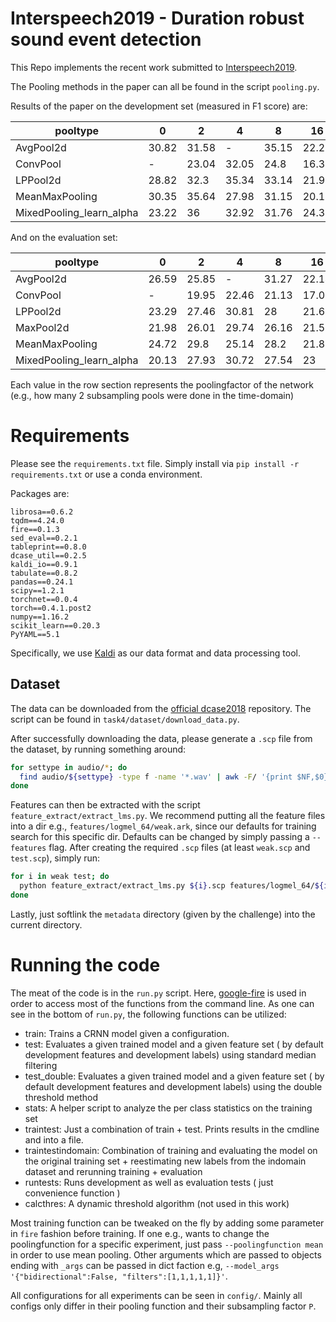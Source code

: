 # Interspeech2019 - Duration robust sound event detection 

This Repo implements the recent work submitted to [Interspeech2019](
http://arxiv.org/abs/1904.03841). 

The Pooling methods in the paper can all be found in the script `pooling.py`.

Results of the paper on the development set (measured in F1 score) are:

| pooltype                 | 0     | 2     | 4     | 8     | 16    |
|--------------------------|-------|-------|-------|-------|-------|
| AvgPool2d                | 30.82 | 31.58 | -     | 35.15 | 22.21 |
| ConvPool                 | -     | 23.04 | 32.05 | 24.8  | 16.39 |
| LPPool2d                 | 28.82 | 32.3  | 35.34 | 33.14 | 21.97 |
| MeanMaxPooling           | 30.35 | 35.64 | 27.98 | 31.15 | 20.11 |
| MixedPooling_learn_alpha | 23.22 | 36    | 32.92 | 31.76 | 24.39 |


And on the evaluation set:

| pooltype                 | 0     | 2     | 4     | 8     | 16    |
|--------------------------|-------|-------|-------|-------|-------|
| AvgPool2d                | 26.59 | 25.85 | -     | 31.27 | 22.14 |
| ConvPool                 | -     | 19.95 | 22.46 | 21.13 | 17.07 |
| LPPool2d                 | 23.29 | 27.46 | 30.81 | 28    | 21.65 |
| MaxPool2d                | 21.98 | 26.01 | 29.74 | 26.16 | 21.5  |
| MeanMaxPooling           | 24.72 | 29.8  | 25.14 | 28.2  | 21.83 |
| MixedPooling_learn_alpha | 20.13 | 27.93 | 30.72 | 27.54 | 23    |


Each value in the row section represents the poolingfactor of the network (e.g., how many $2$ subsampling pools were done in the time-domain)

# Requirements

Please see the `requirements.txt` file. Simply install via `pip install -r requirements.txt` or use a conda environment.

Packages are:

```
librosa==0.6.2
tqdm==4.24.0
fire==0.1.3
sed_eval==0.2.1
tableprint==0.8.0
dcase_util==0.2.5
kaldi_io==0.9.1
tabulate==0.8.2
pandas==0.24.1
scipy==1.2.1
torchnet==0.0.4
torch==0.4.1.post2
numpy==1.16.2
scikit_learn==0.20.3
PyYAML==5.1
```


Specifically, we use [Kaldi](https://github.com/kaldi-asr/kaldi) as our data format and data processing tool.

## Dataset

The data can be downloaded from the [official dcase2018](https://github.com/DCASE-REPO/dcase2018_baseline) repository. The script can be found in `task4/dataset/download_data.py`.

After successfully downloading the data, please generate a `.scp` file from the dataset, by running something around:

```bash
for settype in audio/*; do
  find audio/${settype} -type f -name '*.wav' | awk -F/ '{print $NF,$0}' > ${settype}.scp
done
```

Features can then be extracted with the script `feature_extract/extract_lms.py`.
We recommend putting all the feature files into a dir e.g., `features/logmel_64/weak.ark`, since our defaults for training search for this specific dir. Defaults can be changed by simply passing a `--features` flag.
After creating the required `.scp` files (at least `weak.scp` and `test.scp`), simply run:

```bash
for i in weak test; do 
  python feature_extract/extract_lms.py ${i}.scp features/logmel_64/${i}.ark
done
```

Lastly, just softlink the `metadata` directory (given by the challenge) into the current directory.

# Running the code

The meat of the code is in the `run.py` script. Here, [google-fire](https://github.com/google/python-fire) is used in order to access most of the functions from the command line.
As one can see in the bottom of `run.py`, the following functions can be utilized:

* train: Trains a CRNN model given a configuration.
* test: Evaluates a given trained model and a given feature set ( by default development features and development labels) using standard median filtering
* test_double: Evaluates a given trained model and a given feature set ( by default development features and development labels) using the double threshold method
* stats: A helper script to analyze the per class statistics on the training set
* traintest: Just a combination of train + test. Prints results in the cmdline and into a file.
* traintestindomain: Combination of training and evaluating the model on the original training set + reestimating new labels from the indomain dataset and rerunning training + evaluation
* runtests: Runs development as well as evaluation tests ( just convenience function )
* calcthres: A dynamic threshold algorithm (not used in this work)

Most training function can be tweaked on the fly by adding some parameter in `fire` fashion before training. 
If one e.g., wants to change the poolingfunction for a specific experiment, just pass `--poolingfunction mean` in order to use mean pooling.
Other arguments which are passed to objects ending with `_args` can be passed in dict faction e.g, `--model_args '{"bidirectional":False, "filters":[1,1,1,1,1]}'`.

All configurations for all experiments can be seen in `config/`. Mainly all configs only differ in their pooling function and their subsampling factor `P`.



